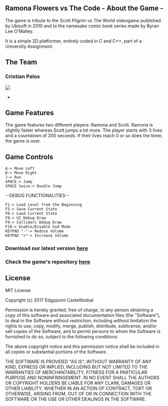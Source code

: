 ## Ramona Flowers vs The Code - About the Game -
The game is tribute to the Scott Pilgrim vs The World videogame published by Ubisoft in 2010 and to the namesake comic book series made by Byran Lee O'Malley. 

It is a simple 2D platformer, entirely coded in C and C++, part of a University Assignment. 

## The Team
### Cristian Palos
![](http://i.imgur.com/AZKuqnw.png)

- 


## Game Features
The game features two different players: Ramona and Scott. Ramona is slightly faster whereas Scott jumps a bit more. 
The player starts with 3 lives and a countdown of 200 seconds. If their lives reach 0 or so does the timer, the game is over. 

## Game Controls

	A-> Move Left
	D-> Move Right
	J-> Run
	SPACE-> Jump
	SPACE twice-> Double Jump
	
--DEBUG FUNCTIONALITIES--
	
	F1-> Load Level from the Beginning
	F5-> Save Current State
	F6-> Load Current State
	F8-> UI Debug Draw
	F9-> Colliders Debug Draw
	F10-> Enable/Disable God Mode
	KEYPAD "-"-> Reduce Volume
	KEYPAD "+"-> Increase Volume 
	
### Download our latest version [here](https://github.com/kistofe/Ramona-Flowers-vs-The-Code/releases)
### Check the game's repository [here](https://github.com/kistofe/Ramona-Flowers-vs-The-Code)

## License
MIT License

Copyright (c) 2017 Edgypoint Castellbisbal

Permission is hereby granted, free of charge, to any person obtaining a copy
of this software and associated documentation files (the "Software"), to deal
in the Software without restriction, including without limitation the rights
to use, copy, modify, merge, publish, distribute, sublicense, and/or sell
copies of the Software, and to permit persons to whom the Software is
furnished to do so, subject to the following conditions:

The above copyright notice and this permission notice shall be included in all
copies or substantial portions of the Software.

THE SOFTWARE IS PROVIDED "AS IS", WITHOUT WARRANTY OF ANY KIND, EXPRESS OR
IMPLIED, INCLUDING BUT NOT LIMITED TO THE WARRANTIES OF MERCHANTABILITY,
FITNESS FOR A PARTICULAR PURPOSE AND NONINFRINGEMENT. IN NO EVENT SHALL THE
AUTHORS OR COPYRIGHT HOLDERS BE LIABLE FOR ANY CLAIM, DAMAGES OR OTHER
LIABILITY, WHETHER IN AN ACTION OF CONTRACT, TORT OR OTHERWISE, ARISING FROM,
OUT OF OR IN CONNECTION WITH THE SOFTWARE OR THE USE OR OTHER DEALINGS IN THE
SOFTWARE.


